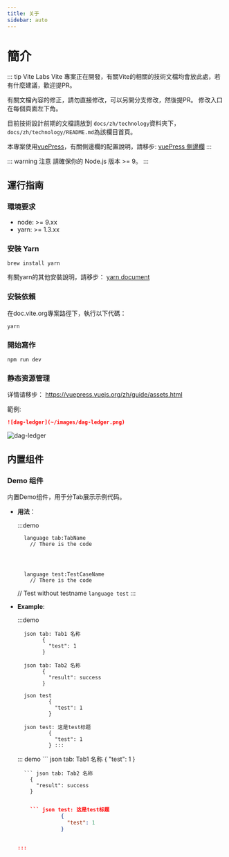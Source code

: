 ```yaml
---
title: 关于
sidebar: auto
---
```

# 簡介

::: tip Vite Labs Vite 專案正在開發，有關Vite的相關的技術文檔均會放此處，若有什麼建議，歡迎提PR。

有關文檔內容的修正，請勿直接修改，可以另開分支修改，然後提PR。 修改入口在每個頁面左下角。

目前技術設計前期的文檔請放到 `docs/zh/technology`資料夾下，`docs/zh/technology/README.md`為該欄目首頁。

本專案使用[vuePress](https://vuepress.vuejs.org/zh/)，有關側邊欄的配置說明，請移步: [vuePress 側邊欄](https://vuepress.vuejs.org/zh/default-theme-config/#%E4%BE%A7%E8%BE%B9%E6%A0%8F) :::

::: warning 注意 請確保你的 Node.js 版本 >= 9。 :::

## 運行指南

### 環境要求

* node: >= 9.xx
* yarn: >= 1.3.xx

### 安裝 Yarn

    brew install yarn
    

有關yarn的其他安裝說明，請移步： [yarn document](https://yarnpkg.com/en/docs/install#mac-stable)

### 安裝依賴

在doc.vite.org專案路徑下，執行以下代碼：

    yarn
    

### 開始寫作

    npm run dev
    

### 静态资源管理

详情请移步： <https://vuepress.vuejs.org/zh/guide/assets.html>

範例:

```markdown
![dag-ledger](~/images/dag-ledger.png)
```

![dag-ledger](~/images/dag-ledger.png)

## 内置组件

### Demo 组件

内置Demo组件，用于分Tab展示示例代码。

* **用法**：
    
    :::demo 
    
        language tab:TabName
          // There is the code
    
      
    
    
        language test:TestCaseName
          // There is the code
    
    // Test without testname ```language test``` :::

* **Example**:
    
    :::demo 
    
        json tab: Tab1 名称
              {
                "test": 1
              }
    
        json tab: Tab2 名称
              {
                "result": success
              }
    
        json test
                {
                  "test": 1
                }
    
        json test: 这是test标题
                {
                  "test": 1
                } :::
    
    ::: demo ``` json tab: Tab1 名称 { "test": 1 }
    
        ``` json tab: Tab2 名称
          {
            "result": success
          }
        
    
    ``` json test { "test": 1 }
    
        ``` json test: 这是test标题
                  {
                    "test": 1
                  }
        
    
    :::